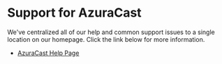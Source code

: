 # Support for AzuraCast

We've centralized all of our help and common support issues to a single location on our homepage. Click the link below
for more information.

- [AzuraCast Help Page](https://docs.azuracast.com/en/user-guide/troubleshooting)
